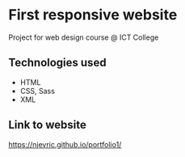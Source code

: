 # First responsive website
Project for web design course @ ICT College
## Technologies used
* HTML
* CSS, Sass
* XML
## Link to website
https://njevric.github.io/portfolio1/

